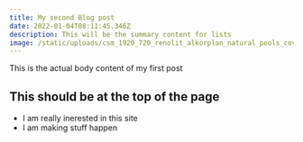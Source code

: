 ```yaml
---
title: My second Blog post
date: 2022-01-04T08:11:45.346Z
description: This will be the summary content for lists
image: /static/uploads/csm_1920_720_renolit_alkorplan_natural_pools_cover_40885d2c84.jpg
---
```

This is the actual body content of my first post



## This should be at the top of the page



* I am really inerested in this site
* I am making stuff happen